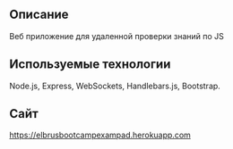 ## Описание
Веб приложение для удаленной проверки знаний по JS
## Используемые технологии
Node.js, Express, WebSockets, Handlebars.js, Bootstrap.
##  Сайт
https://elbrusbootcampexampad.herokuapp.com


